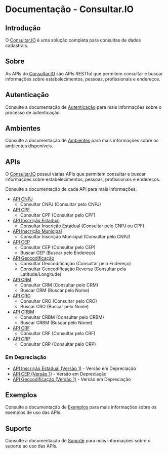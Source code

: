 # Documentação - Consultar.IO

## Introdução

O [Consultar.IO](https://consultar.io?utm_source=docs&utm_medium=referral&utm_campaign=index) é uma solução completa para consultas de dados cadastrais.

## Sobre

As APIs do [Consultar.IO](https://consultar.io?utm_source=docs&utm_medium=referral&utm_campaign=index) são APIs RESTful que permitem consultar e buscar informações sobre estabelecimentos, pessoas, profissionais e endereços.

## Autenticação

Consulte a documentação de [Autenticação](./autenticacao.md) para mais informações sobre o processo de autenticação.

## Ambientes

Consulte a documentação de [Ambientes](./ambientes.md) para mais informações sobre os ambientes disponíveis.

## APIs

O [Consultar.IO](https://consultar.io?utm_source=docs&utm_medium=referral&utm_campaign=endpoints) possui várias APIs que permitem consultar e buscar informações sobre estabelecimentos, pessoas, profissionais e endereços.

Consulte a documentação de cada API para mais informações.

- [API CNPJ](./api/cnpj.md)
    - Consultar CNPJ (Consultar pelo CNPJ)
- [API CPF](./api/cpf.md)
    - Consultar CPF (Consultar pelo CPF)
- [API Inscrição Estadual](./api/inscricao-estadual.md)
    - Consultar Inscrição Estadual (Consultar pelo CNPJ ou CPF)
- [API Inscrição Municipal](./api/inscricao-municipal.md)
    - Consultar Inscrição Municipal (Consultar pelo CNPJ)
- [API CEP](./api/cep.md)
    - Consultar CEP (Consultar pelo CEP)
    - Buscar CEP (Buscar pelo Endereço)
- [API Geocodificação](./api/geocodificacao.md)
    - Consultar Geocodificação (Consultar pelo Endereço)
    - Consultar Geocodificação Reversa (Consultar pela Latitude/Longitude)
- [API CRM](./api/crm.md)
    - Consultar CRM (Consultar pelo CRM)
    - Buscar CRM (Buscar pelo Nome)
- [API CRO](./api/cro.md)
    - Consultar CRO (Consultar pelo CRO)
    - Buscar CRO (Buscar pelo Nome)
- [API CRBM](./api/crbm.md)
    - Consultar CRBM (Consultar pelo CRBM)
    - Buscar CRBM (Buscar pelo Nome)
- [API CRF](./api/crf.md)
    - Consultar CRF (Consultar pelo CRF)
- [API CRP](./api/crp.md)
    - Consultar CRP (Consultar pelo CRP)

### Em Depreciação

- [API Inscrição Estadual (Versão 1)](./depreciacao/v1/inscricao-estadual.md) - Versão em Depreciação
- [API CEP (Versão 1)](./depreciacao/v1/cep.md) - Versão em Depreciação
- [API Geocodificação (Versão 1)](./depreciacao/v1/geocodificacao.md) - Versão em Depreciação

## Exemplos

Consulte a documentação de [Exemplos](./exemplos/index.md) para mais informações sobre os exemplos de uso das APIs.

## Suporte

Consulte a documentação de [Suporte](./suporte.md) para mais informações sobre o suporte ao uso das APIs.
